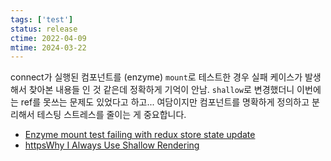 ```yaml
---
tags: ['test']
status: release
ctime: 2022-04-09
mtime: 2024-03-22
---
```


connect가 실행된 컴포넌트를 (enzyme) `mount`로 테스트한 경우 실패 케이스가 발생해서 찾아본 내용들 인 것 같은데 정확하게 기억이 안남. `shallow`로 변경했더니 이번에는 ref를 못쓰는 문제도 있었다고 하고...
여담이지만 컴포넌트를 명확하게 정의하고 분리해서 테스팅 스트레스를 줄이는 게 중요합니다.

- [Enzyme mount test failing with redux store state update](https://stackoverflow.com/questions/58010552/enzyme-mount-test-failing-with-redux-store-state-update)
- [httpsWhy I Always Use Shallow Rendering](https://hackernoon.com/why-i-always-use-shallow-rendering-a3a50da60942)